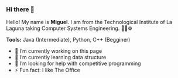 ### Hi there 👋



Hello! My name is **Miguel**. I am from the Technological Institute of La Laguna taking Computer Systems Engineering.  👨‍💻⚙️

**Tools:**
Java (Intermediate), Python, C++ (Begginer)

- 🔭 I’m currently working on this page
- 🌱 I’m currently learning data structure
- 🤔 I’m looking for help with competitive programming
- ⚡ Fun fact: I like The Office

